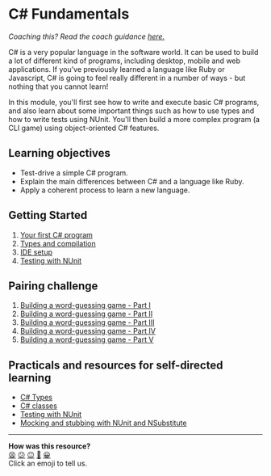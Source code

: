 # C# Fundamentals

_Coaching this? Read the coach guidance
[here.](https://github.com/makersacademy/slug/blob/main/materials/universe/language_intros/challenges/csharp/README.ed.md)_

C# is a very popular language in the software world. It can be used to build a lot of different kind of programs, including desktop, mobile and web applications. If you've previously learned a language like Ruby or Javascript, C# is going to feel really different in a number of ways - but nothing that you cannot learn!

In this module, you'll first see how to write and execute basic C# programs, and also learn about some important things such as how to use types and how to write tests using NUnit. You'll then build a more complex program (a CLI game) using object-oriented C# features.

<!-- OMITTED -->

## Learning objectives

* Test-drive a simple C# program.
* Explain the main differences between C# and a language like Ruby.
* Apply a coherent process to learn a new language.

## Getting Started

1. [Your first C# program](./main/01_first_csharp_program.md) 
2. [Types and compilation](./main/02_compile_error.md)
3. [IDE setup](./main/03_ide.md)
4. [Testing with NUnit](./main/04_testing_with_nunit.md)

## Pairing challenge 

1. [Building a word-guessing game - Part I](./main/05_challenge_game.md)
2. [Building a word-guessing game - Part II](./main/06_challenge_word_chooser.md)
3. [Building a word-guessing game - Part III](./main/07_challenge_player_guesses.md)
4. [Building a word-guessing game - Part IV](./main/08_challenge_guessed_letters.md)
5. [Building a word-guessing game - Part V](./main/09_challenge_game_over.md)

## Practicals and resources for self-directed learning

<!-- OMITTED -->

 * [C# Types](./practicals/typing)
 * [C# classes](https://docs.microsoft.com/en-us/dotnet/csharp/fundamentals/types/classes#declaring-classes)
 * [Testing with NUnit](https://github.com/makersacademy/csharp_tdd_fizzbuzz)
 * [Mocking and stubbing with NUnit and NSubstitute](https://nsubstitute.github.io/help/getting-started/)


<!-- BEGIN GENERATED SECTION DO NOT EDIT -->

---

**How was this resource?**  
[😫](https://airtable.com/shrUJ3t7KLMqVRFKR?prefill_Repository=makersacademy/csharp-apprenticeship-module&prefill_File=README.md&prefill_Sentiment=😫) [😕](https://airtable.com/shrUJ3t7KLMqVRFKR?prefill_Repository=makersacademy/csharp-apprenticeship-module&prefill_File=README.md&prefill_Sentiment=😕) [😐](https://airtable.com/shrUJ3t7KLMqVRFKR?prefill_Repository=makersacademy/csharp-apprenticeship-module&prefill_File=README.md&prefill_Sentiment=😐) [🙂](https://airtable.com/shrUJ3t7KLMqVRFKR?prefill_Repository=makersacademy/csharp-apprenticeship-module&prefill_File=README.md&prefill_Sentiment=🙂) [😀](https://airtable.com/shrUJ3t7KLMqVRFKR?prefill_Repository=makersacademy/csharp-apprenticeship-module&prefill_File=README.md&prefill_Sentiment=😀)  
Click an emoji to tell us.

<!-- END GENERATED SECTION DO NOT EDIT -->
